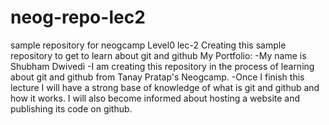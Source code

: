 # neog-repo-lec2
 sample repository for neogcamp Level0 lec-2
 Creating this sample repository to get to learn about git and github
 My Portfolio:
-My name is Shubham Dwivedi
-I am creating this repository in the process of learning about git and github from Tanay Pratap's Neogcamp.
-Once I finish this lecture I will have a strong base of knowledge of what is git and github and how it works. I will also become informed about hosting a website and publishing its code on github.